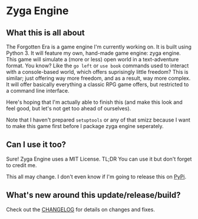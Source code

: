 # Zyga Engine
## What this is all about

The Forgotten Era is a game engine I'm currently working on. It is built using Python 3. It will feature my own, hand-made game engine: zyga engine. This game  will simulate a (more or less) open world in a text-adventure format. You know? Like the `go left` or `use book` commands used to interact with a console-based world, which offers suprisingly little freedom? This is similar; just offering way more freedom, and as a result, way more complex. It will offer basically everything a classic RPG game offers, but restricted to a command line interface.

Here's hoping that I'm actually able to finish this (and make this look and feel good, but let's not get too ahead of ourselves).

Note that I haven't prepared `setuptools` or any of that smizz because I want to make this game first before I package zyga engine seperately.

## Can I use it too?

Sure! Zyga Engine uses a MIT License. TL;DR You can use it but don't forget to credit me. 

This all may change. I don't even know if I'm going to release this on [PyPi](https://pypi.org/).

## What's new around this update/release/build?

Check out the [CHANGELOG](https://github.com/AryanJassal/ZygaEngine/blob/master/CHANGELOG.md) for details on changes and fixes.

